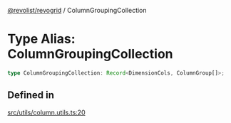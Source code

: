 [@revolist/revogrid](README.md) / ColumnGroupingCollection

# Type Alias: ColumnGroupingCollection

```ts
type ColumnGroupingCollection: Record<DimensionCols, ColumnGroup[]>;
```

## Defined in

[src/utils/column.utils.ts:20](https://github.com/revolist/revogrid/blob/9117a91ea8e0927df97ffd7fc238d04b4ddfdd05/src/utils/column.utils.ts#L20)
